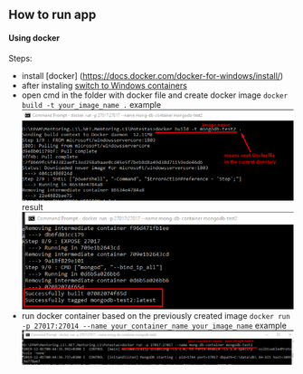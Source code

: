 ## How to run app


#### Using docker

Steps:
- install [docker] (https://docs.docker.com/docker-for-windows/install/)
- after instaling [switch to Windows containers](https://docs.docker.com/docker-for-windows/#docker-settings-dialog)
- open cmd in the folder with docker file and create docker image ```docker build -t your_image_name .```
example   
![alt-текст](https://github.com/ChristinaGolovach/.NET.Mentoring.L1/blob/module_6/Potestas/docker1.png) 
result
![alt-текст](https://github.com/ChristinaGolovach/.NET.Mentoring.L1/blob/module_6/Potestas/docker2.png) 
- run docker container based on the previously created image ```docker run -p 27017:27014 --name your_container_name your_image_name```
example
![alt-текст](https://github.com/ChristinaGolovach/.NET.Mentoring.L1/blob/module_6/Potestas/docker3.png) 
